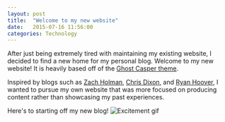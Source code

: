 ```yaml
---
layout: post
title:  "Welcome to my new website"
date:   2015-07-16 11:56:00
categories: Technology
---
```


After just being extremely tired with maintaining my existing website, I decided to find a new home for my personal blog. Welcome to my new website! It is heavily based off of the [Ghost Casper theme](https://github.com/rosario/kasper).

Inspired by blogs such as [Zach Holman](zachholman.com), [Chris Dixon](http://cdixon.org/), and [Ryan Hoover](http://ryanhoover.me/), I wanted to pursue my own website that was more focused on producing content rather than showcasing my past experiences.

Here's to starting off my new blog! ![Excitement gif](http://i.giphy.com/mzTKsByk8Xl6g.gif)
